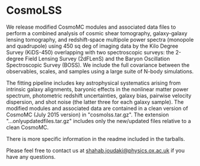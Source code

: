 # CosmoLSS

We release modified CosmoMC modules and associated data files to perform a combined analysis of cosmic shear tomography, galaxy-galaxy lensing tomography, and redshift-space multipole power spectra (monopole and quadrupole) using 450 sq deg of imaging data by the Kilo Degree Survey (KiDS-450) overlapping with two spectroscopic surveys: the 2-degree Field Lensing Survey (2dFLenS) and the Baryon Oscillation Spectroscopic Survey (BOSS). We include the full covariance between the observables, scales, and samples using a large suite of N-body simulations.

The fitting pipeline includes key astrophysical systematics arising from intrinsic galaxy alignments, baryonic effects in the nonlinear matter power spectrum, photometric redshift uncertainties, galaxy bias, pairwise velocity dispersion, and shot noise (the latter three for each galaxy sample). The modified modules and associated data are contained in a clean version of CosmoMC (July 2015 version) in "cosmolss.tar.gz". The extension "...onlyupdatedfiles.tar.gz" includes only the new/updated files relative to a clean CosmoMC.

There is more specific information in the readme included in the tarballs.

Please feel free to contact us at shahab.joudaki@physics.ox.ac.uk if you have any questions.
